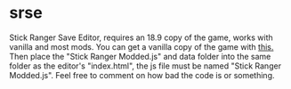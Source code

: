 # srse
Stick Ranger Save Editor, requires an 18.9 copy of the game, works with vanilla and most mods.
You can get a vanilla copy of the game with [this.](https://cdn.discordapp.com/attachments/453336416416694274/510204964803444746/Vanilla_Downloader.zip) Then place the "Stick Ranger Modded.js" and data folder into the same folder as the editor's "index.html", the js file must be named "Stick Ranger Modded.js". Feel free to comment on how bad the code is or something.
